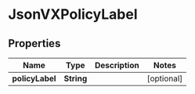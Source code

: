 
# JsonVXPolicyLabel

## Properties
Name | Type | Description | Notes
------------ | ------------- | ------------- | -------------
**policyLabel** | **String** |  |  [optional]



